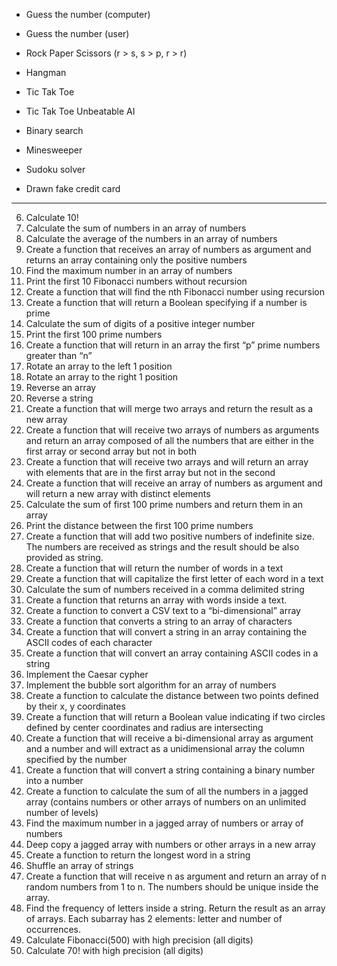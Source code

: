 - Guess the number (computer)
- Guess the number (user)
- Rock Paper Scissors (r > s, s > p, r > r)
- Hangman
- Tic Tak Toe
- Tic Tak Toe Unbeatable AI
- Binary search
- Minesweeper
- Sudoku solver

- Drawn fake credit card
---
6. Calculate 10!
10. Calculate the sum of numbers in an array of numbers
11. Calculate the average of the numbers in an array of numbers
12. Create a function that receives an array of numbers as argument and returns an
array containing only the positive numbers
13. Find the maximum number in an array of numbers
14. Print the first 10 Fibonacci numbers without recursion
15. Create a function that will find the nth Fibonacci number using recursion
16. Create a function that will return a Boolean specifying if a number is prime
17. Calculate the sum of digits of a positive integer number
18. Print the first 100 prime numbers
19. Create a function that will return in an array the first “p” prime numbers
greater than “n”
20. Rotate an array to the left 1 position
21. Rotate an array to the right 1 position
22. Reverse an array
23. Reverse a string
24. Create a function that will merge two arrays and return the result as a new
array
25. Create a function that will receive two arrays of numbers as arguments and
return an array composed of all the numbers that are either in the first array
or second array but not in both
26. Create a function that will receive two arrays and will return an array with
elements that are in the first array but not in the second
27. Create a function that will receive an array of numbers as argument and will return a
new array with distinct elements
28. Calculate the sum of first 100 prime numbers and return them in an array
29. Print the distance between the first 100 prime numbers
30. Create a function that will add two positive numbers of indefinite size. The numbers
are received as strings and the result should be also provided as string.
31. Create a function that will return the number of words in a text
32. Create a function that will capitalize the first letter of each word in a text
33. Calculate the sum of numbers received in a comma delimited string
34. Create a function that returns an array with words inside a text.
35. Create a function to convert a CSV text to a “bi-dimensional” array
36. Create a function that converts a string to an array of characters
37. Create a function that will convert a string in an array containing the ASCII codes of
each character
38. Create a function that will convert an array containing ASCII codes in a string
39. Implement the Caesar cypher
40. Implement the bubble sort algorithm for an array of numbers
41. Create a function to calculate the distance between two points defined by their x, y
coordinates
42. Create a function that will return a Boolean value indicating if two circles
defined by center coordinates and radius are intersecting
43. Create a function that will receive a bi-dimensional array as argument and a
number and will extract as a unidimensional array the column specified by the
number
44. Create a function that will convert a string containing a binary number into a
number
45. Create a function to calculate the sum of all the numbers in a jagged array
(contains numbers or other arrays of numbers on an unlimited number of
levels)
46. Find the maximum number in a jagged array of numbers or array of numbers
47. Deep copy a jagged array with numbers or other arrays in a new array
48. Create a function to return the longest word in a string
49. Shuffle an array of strings
50. Create a function that will receive n as argument and return an array of n
random numbers from 1 to n. The numbers should be unique inside the array.
51. Find the frequency of letters inside a string. Return the result as an array of
arrays. Each subarray has 2 elements: letter and number of occurrences.
52. Calculate Fibonacci(500) with high precision (all digits)
53. Calculate 70! with high precision (all digits)

